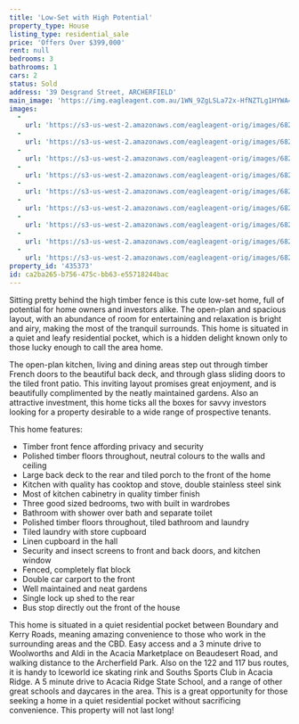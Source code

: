 ```yaml
---
title: 'Low-Set with High Potential'
property_type: House
listing_type: residential_sale
price: 'Offers Over $399,000'
rent: null
bedrooms: 3
bathrooms: 1
cars: 2
status: Sold
address: '39 Desgrand Street, ARCHERFIELD'
main_image: 'https://img.eagleagent.com.au/1WN_9ZgLSLa72x-HfNZTLg1HYWA=/1280x854/smart/https://s3-us-west-2.amazonaws.com/eagleagent-orig/images/6823812/123434710-image-M.jpg'
images:
  -
    url: 'https://s3-us-west-2.amazonaws.com/eagleagent-orig/images/6823820/123434710-image-H.jpg'
  -
    url: 'https://s3-us-west-2.amazonaws.com/eagleagent-orig/images/6823819/123434710-image-G.jpg'
  -
    url: 'https://s3-us-west-2.amazonaws.com/eagleagent-orig/images/6823818/123434710-image-F.jpg'
  -
    url: 'https://s3-us-west-2.amazonaws.com/eagleagent-orig/images/6823817/123434710-image-E.jpg'
  -
    url: 'https://s3-us-west-2.amazonaws.com/eagleagent-orig/images/6823816/123434710-image-D.jpg'
  -
    url: 'https://s3-us-west-2.amazonaws.com/eagleagent-orig/images/6823815/123434710-image-C.jpg'
  -
    url: 'https://s3-us-west-2.amazonaws.com/eagleagent-orig/images/6823814/123434710-image-B.jpg'
  -
    url: 'https://s3-us-west-2.amazonaws.com/eagleagent-orig/images/6823813/123434710-image-A.jpg'
  -
    url: 'https://s3-us-west-2.amazonaws.com/eagleagent-orig/images/6823812/123434710-image-M.jpg'
property_id: '435373'
id: ca2ba265-b756-475c-bb63-e55718244bac
---
```

Sitting pretty behind the high timber fence is this cute low-set home, full of potential for home owners and investors alike. The open-plan and spacious layout, with an abundance of room for entertaining and relaxation is bright and airy, making the most of the tranquil surrounds. This home is situated in a quiet and leafy residential pocket, which is a hidden delight known only to those lucky enough to call the area home.

The open-plan kitchen, living and dining areas step out through timber French doors to the beautiful back deck, and through glass sliding doors to the tiled front patio. This inviting layout promises great enjoyment, and is beautifully complimented by the neatly maintained gardens. Also an attractive investment, this home ticks all the boxes for savvy investors looking for a property desirable to a wide range of prospective tenants.

This home features:

*  Timber front fence affording privacy and security
*  Polished timber floors throughout, neutral colours to the walls and ceiling
*  Large back deck to the rear and tiled porch to the front of the home
*  Kitchen with quality has cooktop and stove, double stainless steel sink
*  Most of kitchen cabinetry in quality timber finish
*  Three good sized bedrooms, two with built in wardrobes
*  Bathroom with shower over bath and separate toilet
*  Polished timber floors throughout, tiled bathroom and laundry
*  Tiled laundry with store cupboard
*  Linen cupboard in the hall
*  Security and insect screens to front and back doors, and kitchen window
*  Fenced, completely flat block
*  Double car carport to the front
*  Well maintained and neat gardens
*  Single lock up shed to the rear
*  Bus stop directly out the front of the house

This home is situated in a quiet residential pocket between Boundary and Kerry Roads, meaning amazing convenience to those who work in the surrounding areas and the CBD. Easy access and a 3 minute drive to Woolworths and Aldi in the Acacia Marketplace on Beaudesert Road, and walking distance to the Archerfield Park. Also on the 122 and 117 bus routes, it is handy to Iceworld ice skating rink and Souths Sports Club in Acacia Ridge. A 5 minute drive to Acacia Ridge State School, and a range of other great schools and daycares in the area. This is a great opportunity for those seeking a home in a quiet residential pocket without sacrificing convenience. This property will not last long!